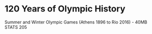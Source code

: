 # 120 Years of Olympic History
Summer and Winter Olympic Games (Athens 1896 to Rio 2016) - 40MB
STATS 205
